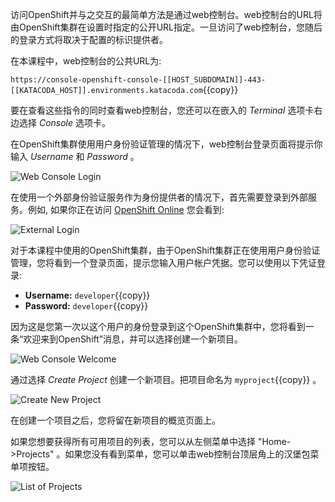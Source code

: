 访问OpenShift并与之交互的最简单方法是通过web控制台。web控制台的URL将由OpenShift集群在设置时指定的公开URL指定。一旦访问了web控制台，您随后的登录方式将取决于配置的标识提供者。

在本课程中，web控制台的公共URL为:

``https://console-openshift-console-[[HOST_SUBDOMAIN]]-443-[[KATACODA_HOST]].environments.katacoda.com``{{copy}}

要在查看这些指令的同时查看web控制台，您还可以在嵌入的 _Terminal_ 选项卡右边选择 _Console_ 选项卡。

在OpenShift集群使用用户身份验证管理的情况下，web控制台登录页面将提示你输入 _Username_ 和 _Password_ 。

![Web Console Login](../../assets/introduction/cluster-access-44/01-web-console-login.png)

在使用一个外部身份验证服务作为身份提供者的情况下，首先需要登录到外部服务。例如, 如果你正在访问 [OpenShift Online](https://www.openshift.com/get-started/) 您会看到:

![External Login](../../assets/introduction/cluster-access-44/01-external-identity-provider.png)

对于本课程中使用的OpenShift集群，由于OpenShift集群正在使用用户身份验证管理，您将看到一个登录页面，提示您输入用户帐户凭据。您可以使用以下凭证登录:

* **Username:** ``developer``{{copy}}
* **Password:** ``developer``{{copy}}

因为这是您第一次以这个用户的身份登录到这个OpenShift集群中，您将看到一条“欢迎来到OpenShift”消息，并可以选择创建一个新项目。

![Web Console Welcome](../../assets/introduction/cluster-access-44/01-web-console-welcome.png)

通过选择  _Create Project_ 创建一个新项目。把项目命名为 ``myproject``{{copy}} 。

![Create New Project](../../assets/introduction/cluster-access-44/01-create-new-project.png)

在创建一个项目之后，您将留在新项目的概览页面上。

如果您想要获得所有可用项目的列表，您可以从左侧菜单中选择 "Home->Projects" 。如果您没有看到菜单，您可以单击web控制台顶层角上的汉堡包菜单项按钮。

![List of Projects](../../assets/introduction/cluster-access-44/01-list-of-projects.png)
